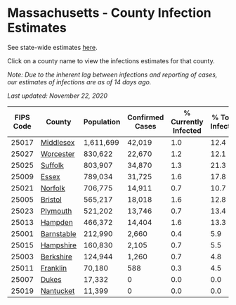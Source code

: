 # Massachusetts - County Infection Estimates

See state-wide estimates [here](/infections/us-ma).

Click on a county name to view the infections estimates for that county.

*Note: Due to the inherent lag between infections and reporting of cases, our estimates of infections are as of 14 days ago.*

*Last updated: November 22, 2020*

|   FIPS Code |                   County |   Population |   Confirmed Cases |   % Currently Infected |   % Total Infected |
|-------------|--------------------------|--------------|-------------------|------------------------|--------------------|
|       25017 |   [Middlesex](middlesex) |    1,611,699 |            42,019 |                    1.0 |               12.4 |
|       25027 |   [Worcester](worcester) |      830,622 |            22,670 |                    1.2 |               12.1 |
|       25025 |       [Suffolk](suffolk) |      803,907 |            34,870 |                    1.3 |               21.3 |
|       25009 |           [Essex](essex) |      789,034 |            31,725 |                    1.6 |               17.8 |
|       25021 |       [Norfolk](norfolk) |      706,775 |            14,911 |                    0.7 |               10.7 |
|       25005 |       [Bristol](bristol) |      565,217 |            18,018 |                    1.6 |               12.8 |
|       25023 |     [Plymouth](plymouth) |      521,202 |            13,746 |                    0.7 |               13.4 |
|       25013 |       [Hampden](hampden) |      466,372 |            14,404 |                    1.6 |               13.3 |
|       25001 | [Barnstable](barnstable) |      212,990 |             2,660 |                    0.4 |                5.9 |
|       25015 |   [Hampshire](hampshire) |      160,830 |             2,105 |                    0.7 |                5.5 |
|       25003 |   [Berkshire](berkshire) |      124,944 |             1,260 |                    0.7 |                4.8 |
|       25011 |     [Franklin](franklin) |       70,180 |               588 |                    0.3 |                4.5 |
|       25007 |           [Dukes](dukes) |       17,332 |                 0 |                    0.0 |                0.0 |
|       25019 |   [Nantucket](nantucket) |       11,399 |                 0 |                    0.0 |                0.0 |